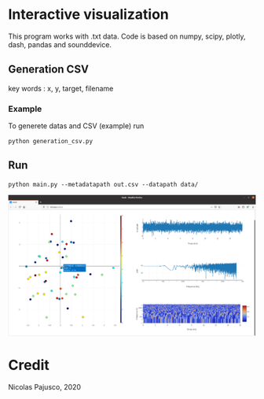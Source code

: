 # Interactive visualization
This program works with .txt data.
Code is based on numpy, scipy, plotly, dash, pandas and sounddevice. 

## Generation CSV
key words : x, y, target, filename

### Example
To generete datas and CSV (example) run
```
python generation_csv.py
```

## Run
```
python main.py --metadatapath out.csv --datapath data/
```

![example](example.png)

# Credit
Nicolas Pajusco, 2020
